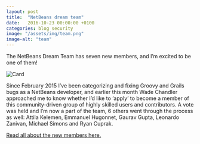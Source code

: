 ```yaml
---
layout: post
title:  "NetBeans dream team"
date:   2016-10-23 00:00:00 +0100
categories: blog security
image: "/assets/img/team.png"
image-alt: "team"
---
```


The NetBeans Dream Team has seven new members, and I’m excited to be one of them!

![Card]({{page.image}} "{{page.image-alt}}")

Since February 2015 I’ve been categorizing and fixing Groovy and Grails bugs as a NetBeans developer, and earlier this month Wade Chandler approached me to know whether I’d like to ‘apply’ to become a member of this community-driven group of highly skilled users and contributors. A vote was held and I’m now a part of the team, 6 others went through the process as well: Attila Kelemen, Emmanuel Hugonnet, Gaurav Gupta, Leonardo Zanivan, Michael Simons and Ryan Cuprak.

[Read all about the new members here.](https://jaxenter.com/netbeans/seven-new-netbeans-dream-team-members)

